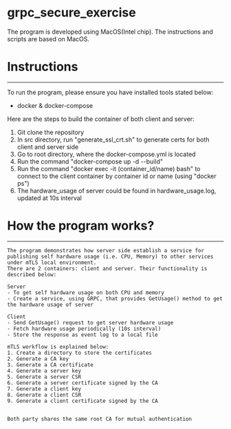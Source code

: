 # grpc_secure_exercise

The program is developed using MacOS(Intel chip). The instructions and scripts are based on MacOS.

# Instructions
--------------------------------------------------------------------------------

To run the program, please ensure you have installed tools stated below:
- docker & docker-compose

Here are the steps to build the container of both client and server:

1. Git clone the repository
2. In src directory, run "generate_ssl_crt.sh" to generate certs for both client and server side
3. Go to root directory, where the docker-compose.yml is located
4. Run the command "docker-compose up -d --build"
5. Run the command "docker exec -it (container_id/name) bash" to connect to the client container by container id or name (using "docker ps")
6. The hardware_usage of server could be found in hardware_usage.log, updated at 10s interval


# How the program works?
--------------------------------------------------------------------------------

```text
The program demonstrates how server side establish a service for publishing self hardware usage (i.e. CPU, Memory) to other services under mTLS local environment.
There are 2 containers: client and server. Their functionality is described below:

Server
- To get self hardware usage on both CPU and memory
- Create a service, using GRPC, that provides GetUsage() method to get the hardware usage of server

Client
- Send GetUsage() request to get server hardware usage
- Fetch hardware usage periodically (10s interval)
- Store the response as event log to a local file

```

```text
mTLS workflow is explained below:
1. Create a directory to store the certificates
2. Generate a CA key
3. Generate a CA certificate
4. Generate a server key
5. Generate a server CSR
6. Generate a server certificate signed by the CA
7. Generate a client key
8. Generate a client CSR
9. Generate a client certificate signed by the CA


Both party shares the same root CA for mutual authentication
```